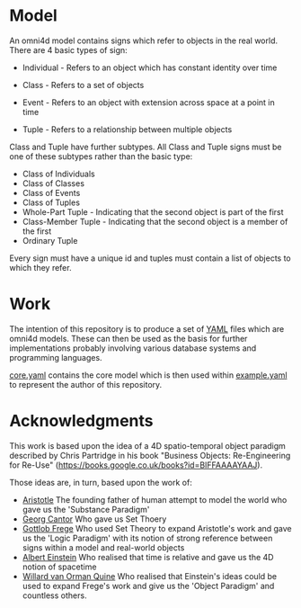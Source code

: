 # Model
An omni4d model contains signs which refer to objects in the real world. There are 4 basic types of sign:

* Individual - Refers to an object which has constant identity over time

* Class - Refers to a set of objects

* Event - Refers to an object with extension across space at a point in time

* Tuple - Refers to a relationship between multiple objects

Class and Tuple have further subtypes. All Class and Tuple signs must be one of these subtypes rather than the basic type:

* Class of Individuals
* Class of Classes
* Class of Events
* Class of Tuples
* Whole-Part Tuple - Indicating that the second object is part of the first
* Class-Member Tuple - Indicating that the second object is a member of the first
* Ordinary Tuple

Every sign must have a unique id and tuples must contain a list of objects to which they refer.

# Work
The intention of this repository is to produce a set of [YAML](https://en.wikipedia.org/wiki/YAML) files which are omni4d models. These can then be used as the basis for further implementations probably involving various database systems and programming languages.

[core.yaml](https://github.com/omni4d/model/blob/master/core.yaml) contains the core model which is then used within [example.yaml](https://github.com/omni4d/model/blob/master/example.yaml) to represent the author of this repository.

# Acknowledgments
This work is based upon the idea of a 4D spatio-temporal object paradigm described by Chris Partridge in his book "Business Objects: Re-Engineering for Re-Use" (https://books.google.co.uk/books?id=BIFFAAAAYAAJ).

Those ideas are, in turn, based upon the work of:
* [Aristotle](https://en.wikipedia.org/wiki/Aristotle) The founding father of human attempt to model the world who gave us the 'Substance Paradigm'
* [Georg Cantor](https://en.wikipedia.org/wiki/Georg_Cantor) Who gave us Set Thoery
* [Gottlob Frege](https://en.wikipedia.org/wiki/Gottlob_Frege) Who used Set Theory to expand Aristotle's work and gave us the 'Logic Paradigm' with its notion of strong reference between signs within a model and real-world objects
* [Albert Einstein](https://en.wikipedia.org/wiki/Albert_Einstein) Who realised that time is relative and gave us the 4D notion of spacetime
* [Willard van Orman Quine](https://en.wikipedia.org/wiki/Willard_Van_Orman_Quine) Who realised that Einstein's ideas could be used to expand Frege's work and give us the 'Object Paradigm'
and countless others.
